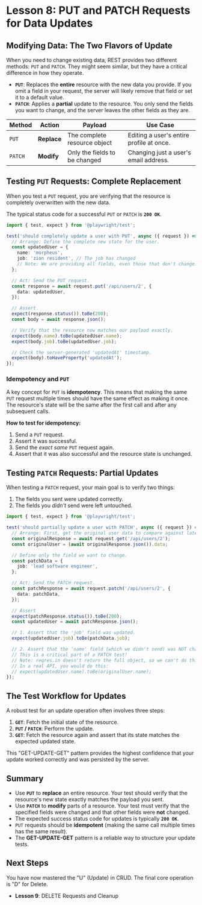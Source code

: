 # Lesson 8: PUT and PATCH Requests for Data Updates

## Modifying Data: The Two Flavors of Update

When you need to change existing data, REST provides two different methods: `PUT` and `PATCH`. They might seem similar, but they have a critical difference in how they operate.

-   **`PUT`**: Replaces the **entire** resource with the new data you provide. If you omit a field in your request, the server will likely remove that field or set it to a default value.
-   **`PATCH`**: Applies a **partial** update to the resource. You only send the fields you want to change, and the server leaves the other fields as they are.

| Method | Action | Payload | Use Case |
|---|---|---|---|
| `PUT` | **Replace** | The complete resource object | Editing a user's entire profile at once. |
| `PATCH` | **Modify** | Only the fields to be changed | Changing just a user's email address. |

## Testing `PUT` Requests: Complete Replacement

When you test a `PUT` request, you are verifying that the resource is completely overwritten with the new data.

The typical status code for a successful `PUT` or `PATCH` is **`200 OK`**.

```typescript
import { test, expect } from '@playwright/test';

test('should completely update a user with PUT', async ({ request }) => {
  // Arrange: Define the complete new state for the user.
  const updatedUser = {
    name: 'morpheus',
    job: 'zion resident', // The job has changed
    // Note: We are providing all fields, even those that don't change.
  };

  // Act: Send the PUT request.
  const response = await request.put('/api/users/2', {
    data: updatedUser,
  });

  // Assert
  expect(response.status()).toBe(200);
  const body = await response.json();

  // Verify that the resource now matches our payload exactly.
  expect(body.name).toBe(updatedUser.name);
  expect(body.job).toBe(updatedUser.job);

  // Check the server-generated 'updatedAt' timestamp.
  expect(body).toHaveProperty('updatedAt');
});
```

### Idempotency and `PUT`

A key concept for `PUT` is **idempotency**. This means that making the same `PUT` request multiple times should have the same effect as making it once. The resource's state will be the same after the first call and after any subsequent calls.

**How to test for idempotency:**
1.  Send a `PUT` request.
2.  Assert it was successful.
3.  Send the *exact same* `PUT` request again.
4.  Assert that it was also successful and the resource state is unchanged.

## Testing `PATCH` Requests: Partial Updates

When testing a `PATCH` request, your main goal is to verify two things:
1.  The fields you sent were updated correctly.
2.  The fields you *didn't* send were left untouched.

```typescript
import { test, expect } from '@playwright/test';

test('should partially update a user with PATCH', async ({ request }) => {
  // Arrange: First, get the original user data to compare against later.
  const originalResponse = await request.get('/api/users/2');
  const originalUser = (await originalResponse.json()).data;

  // Define only the field we want to change.
  const patchData = {
    job: 'lead software engineer',
  };

  // Act: Send the PATCH request.
  const patchResponse = await request.patch('/api/users/2', {
    data: patchData,
  });

  // Assert
  expect(patchResponse.status()).toBe(200);
  const updatedUser = await patchResponse.json();

  // 1. Assert that the 'job' field was updated.
  expect(updatedUser.job).toBe(patchData.job);

  // 2. Assert that the 'name' field (which we didn't send) was NOT changed.
  // This is a critical part of a PATCH test!
  // Note: reqres.in doesn't return the full object, so we can't do this here.
  // In a real API, you would do this:
  // expect(updatedUser.name).toBe(originalUser.name);
});
```

## The Test Workflow for Updates

A robust test for an update operation often involves three steps:

1.  **`GET`**: Fetch the initial state of the resource.
2.  **`PUT` / `PATCH`**: Perform the update.
3.  **`GET`**: Fetch the resource again and assert that its state matches the expected updated state.

This "GET-UPDATE-GET" pattern provides the highest confidence that your update worked correctly and was persisted by the server.

## Summary

-   Use **`PUT`** to **replace** an entire resource. Your test should verify that the resource's new state exactly matches the payload you sent.
-   Use **`PATCH`** to **modify** parts of a resource. Your test must verify that the specified fields were changed and that other fields were **not** changed.
-   The expected success status code for updates is typically **`200 OK`**.
-   `PUT` requests should be **idempotent** (making the same call multiple times has the same result).
-   The **GET-UPDATE-GET** pattern is a reliable way to structure your update tests.

## Next Steps

You have now mastered the "U" (Update) in CRUD. The final core operation is "D" for Delete.
-   **Lesson 9**: DELETE Requests and Cleanup